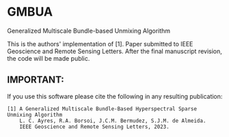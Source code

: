 # GMBUA
Generalized Multiscale Bundle-based Unmixing Algorithm

This is the authors' implementation of [1].
Paper submitted to IEEE Geoscience and Remote Sensing Letters.
After the final manuscript revision, the code will be made public.

## IMPORTANT:
If you use this software please cite the following in any resulting
publication:

    [1] A Generalized Multiscale Bundle-Based Hyperspectral Sparse Unmixing Algorithm
        L. C. Ayres, R.A. Borsoi, J.C.M. Bermudez, S.J.M. de Almeida.
        IEEE Geoscience and Remote Sensing Letters, 2023.
